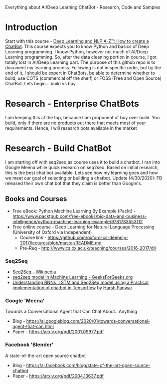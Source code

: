 Everything about AI/Deep Learning ChatBot - Research, Code and Samples

# Introduction
Start with this course - [Deep Learning and NLP A-Z™: How to create a ChatBot](https://www.udemy.com/share/101X0W/). This course expects you to know Python and basics of Deep Learning programming. I know Python, however not much of AI/Deep Learning programming. So, after the data cleaning portion in course, I got totally lost in AI/Deep Learning part. The purpose of this github repo is to document my learning process. Following is not in specific order, but by the end of it, I should be expert in ChatBots, be able to determine whether to build, use COTS (commercial off the shelf) or FOSS (Free and Open Source) ChatBot. Lets begin... build vs buy.

# Research - Enterprise ChatBots
I am keeping this at the top, because I am proponent of buy over build. You build, only if there are no products out there that meets most of your requirements. Hence, I will research bots available in the market

# Research - Build ChatBot
I am starting off with seq2seq as course uses it to build a chatbot. I ran into Google Meena while quick research on seq2seq. Based on initial research, this is the best chat bot available. Lets see how my learning goes and how we meet our goal of selecting or building a chatbot. Update (4/30/2020): FB released their own chat bot that they claim is better than Google's. 

## Books and Courses
- Free eBook: Python Machine Learning By Example (Packt) - https://www.packtpub.com/free-ebooks/big-data-and-business-intelligence/python-machine-learning-example/9781783553112
- Free online course - Deep Learning for Natural Language Processing (University of Oxford via Independent)
  - Course link - https://github.com/oxford-cs-deepnlp-2017/lectures/blob/master/README.md 
  - Pre-Req - http://www.cs.ox.ac.uk/teaching/courses/2016-2017/dl/

### Seq2Seq
- [Seq2Seq - Wikipedia](https://en.wikipedia.org/wiki/Seq2seq)
- [seq2seq model in Machine Learning - GeeksForGeeks.org](https://www.geeksforgeeks.org/seq2seq-model-in-machine-learning/)
- [Understanding RNNs, LSTM and Seq2Seq model using a Practical implementation of chatbot in Tensorflow](https://towardsdatascience.com/understanding-rnns-lstm-and-seq2seq-model-using-a-practical-implementation-of-chatbot-in-2b9ab76d1eda) by [Harsh Panwar](https://towardsdatascience.com/@harshpanwar9524?source=post_page-----2b9ab76d1eda----------------------)

### Google 'Meena'
Towards a Conversational Agent that Can Chat About…Anything
- Blog - https://ai.googleblog.com/2020/01/towards-conversational-agent-that-can.html
- Paper - https://arxiv.org/pdf/2001.09977.pdf

### Facebook 'Blender'
A state-of-the-art open source chatbot
- Blog - https://ai.facebook.com/blog/state-of-the-art-open-source-chatbot
- Paper - https://arxiv.org/pdf/2004.13637.pdf
